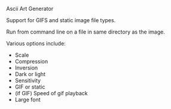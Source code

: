 Ascii Art Generator

Support for GIFS and static image file types.

Run from command line on a file in same directory as the image.

Various options include:
- Scale
- Compression
- Inversion
- Dark or light
- Sensitivity
- GIF or static
- (if GIF) Speed of gif playback
- Large font
